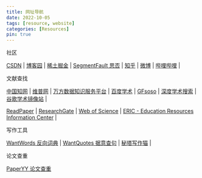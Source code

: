 ```yaml
---
title: 网址导航
date: 2022-10-05
tags: [resource, website]
categories: [Resources]
pin: true
---
```


社区

 [CSDN](https://www.csdn.net/) | [博客园](https://www.cnblogs.com/) | [稀土掘金](https://juejin.cn/) | [SegmentFault 思否](https://segmentfault.com/) | [知乎](https://www.zhihu.com/) | [微博](https://weibo.com/) | [哔哩哔哩](https://www.bilibili.com/) |

文献查找

 [中国知网](https://www.cnki.net/) | [维普网](http://www.cqvip.com/) | [万方数据知识服务平台](https://new.wanfangdata.com.cn/index.html) | [百度学术](https://xueshu.baidu.com/) | [GFsoso](https://xs.scqylaw.com/) | [深度学术搜索](https://xs.zidianzhan.net/) | [谷歌学术镜像站](http://scholar.scqylaw.com/) |

 [ReadPaper](https://readpaper.com/) | [ResearchGate](https://www.researchgate.net/search/publication) | [Web of Science](https://www.webofscience.com/) | [ERIC - Education Resources Information Center](https://eric.ed.gov/?) |

写作工具

 [WantWords 反向词典](https://wantwords.net/) | [WantQuotes 据意查句](https://wantquotes.net/?ref=yigekuang.cn) | [秘塔写作猫](https://xiezuocat.com/#/) |

论文查重

 [PaperYY 论文查重](https://www.paperyy.com/)
